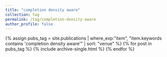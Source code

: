 ```yaml
---
title: "completion density aware"
collection: tag
permalink: /tag/completion-density-aware
author_profile: false
---
```

{% assign pubs_tag = site.publications | where_exp:"item", "item.keywords contains 'completion density aware'" | sort: "venue" %}
{% for post in pubs_tag %}
  {% include archive-single.html %}
{% endfor %}